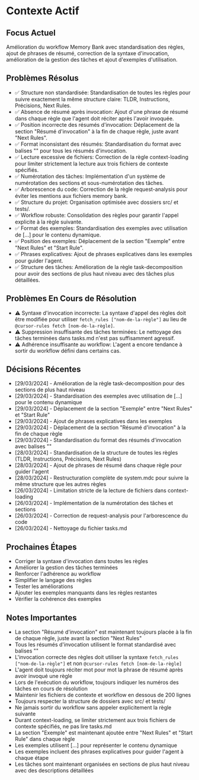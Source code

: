 # Contexte Actif

## Focus Actuel
Amélioration du workflow Memory Bank avec standardisation des règles, ajout de phrases de résumé, correction de la syntaxe d'invocation, amélioration de la gestion des tâches et ajout d'exemples d'utilisation.

## Problèmes Résolus
- ✅ Structure non standardisée: Standardisation de toutes les règles pour suivre exactement la même structure claire: TLDR, Instructions, Précisions, Next Rules.
- ✅ Absence de résumé après invocation: Ajout d'une phrase de résumé dans chaque règle que l'agent doit réciter après l'avoir invoquée.
- ✅ Position incorrecte des résumés d'invocation: Déplacement de la section "Résumé d'invocation" à la fin de chaque règle, juste avant "Next Rules".
- ✅ Format inconsistant des résumés: Standardisation du format avec balises "<SYSTEM PROMPT>" pour tous les résumés d'invocation.
- ✅ Lecture excessive de fichiers: Correction de la règle context-loading pour limiter strictement la lecture aux trois fichiers de contexte spécifiés.
- ✅ Numérotation des tâches: Implémentation d'un système de numérotation des sections et sous-numérotation des tâches.
- ✅ Arborescence du code: Correction de la règle request-analysis pour éviter les mentions aux fichiers memory bank.
- ✅ Structure du projet: Organisation optimisée avec dossiers src/ et tests/.
- ✅ Workflow robuste: Consolidation des règles pour garantir l'appel explicite à la règle suivante.
- ✅ Format des exemples: Standardisation des exemples avec utilisation de [...] pour le contenu dynamique.
- ✅ Position des exemples: Déplacement de la section "Exemple" entre "Next Rules" et "Start Rule".
- ✅ Phrases explicatives: Ajout de phrases explicatives dans les exemples pour guider l'agent.
- ✅ Structure des tâches: Amélioration de la règle task-decomposition pour avoir des sections de plus haut niveau avec des tâches plus détaillées.

## Problèmes En Cours de Résolution
- ⚠️ Syntaxe d'invocation incorrecte: La syntaxe d'appel des règles doit être modifiée pour utiliser `fetch_rules ["nom-de-la-règle"]` au lieu de `@cursor-rules fetch [nom-de-la-règle]`.
- ⚠️ Suppression insuffisante des tâches terminées: Le nettoyage des tâches terminées dans tasks.md n'est pas suffisamment agressif.
- ⚠️ Adhérence insuffisante au workflow: L'agent a encore tendance à sortir du workflow défini dans certains cas.

## Décisions Récentes
- [29/03/2024] - Amélioration de la règle task-decomposition pour des sections de plus haut niveau
- [29/03/2024] - Standardisation des exemples avec utilisation de [...] pour le contenu dynamique
- [29/03/2024] - Déplacement de la section "Exemple" entre "Next Rules" et "Start Rule"
- [29/03/2024] - Ajout de phrases explicatives dans les exemples
- [29/03/2024] - Déplacement de la section "Résumé d'invocation" à la fin de chaque règle
- [29/03/2024] - Standardisation du format des résumés d'invocation avec balises "<SYSTEM PROMPT>"
- [28/03/2024] - Standardisation de la structure de toutes les règles (TLDR, Instructions, Précisions, Next Rules)
- [28/03/2024] - Ajout de phrases de résumé dans chaque règle pour guider l'agent
- [28/03/2024] - Restructuration complète de system.mdc pour suivre la même structure que les autres règles
- [26/03/2024] - Limitation stricte de la lecture de fichiers dans context-loading
- [26/03/2024] - Implémentation de la numérotation des tâches et sections
- [26/03/2024] - Correction de request-analysis pour l'arborescence du code
- [26/03/2024] - Nettoyage du fichier tasks.md

## Prochaines Étapes
- Corriger la syntaxe d'invocation dans toutes les règles
- Améliorer la gestion des tâches terminées
- Renforcer l'adhérence au workflow
- Simplifier le langage des règles
- Tester les améliorations
- Ajouter les exemples manquants dans les règles restantes
- Vérifier la cohérence des exemples

## Notes Importantes
- La section "Résumé d'invocation" est maintenant toujours placée à la fin de chaque règle, juste avant la section "Next Rules"
- Tous les résumés d'invocation utilisent le format standardisé avec balises "<SYSTEM PROMPT>"
- L'invocation correcte des règles doit utiliser la syntaxe `fetch_rules ["nom-de-la-règle"]` et non `@cursor-rules fetch [nom-de-la-règle]`
- L'agent doit toujours réciter mot pour mot la phrase de résumé après avoir invoqué une règle
- Lors de l'exécution du workflow, toujours indiquer les numéros des tâches en cours de résolution
- Maintenir les fichiers de contexte et workflow en dessous de 200 lignes
- Toujours respecter la structure de dossiers avec src/ et tests/
- Ne jamais sortir du workflow sans appeler explicitement la règle suivante
- Durant context-loading, se limiter strictement aux trois fichiers de contexte spécifiés, ne pas lire tasks.md
- La section "Exemple" est maintenant ajoutée entre "Next Rules" et "Start Rule" dans chaque règle
- Les exemples utilisent [...] pour représenter le contenu dynamique
- Les exemples incluent des phrases explicatives pour guider l'agent à chaque étape
- Les tâches sont maintenant organisées en sections de plus haut niveau avec des descriptions détaillées
